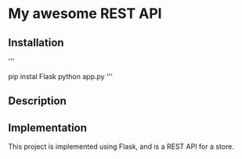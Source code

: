 # My awesome REST API

## Installation

'''

pip instal Flask
python app.py
'''

## Description

## Implementation

This project is implemented using Flask, and is a REST API for a store.
